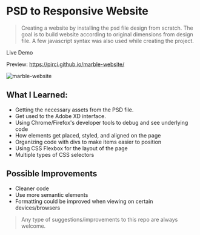 # PSD to Responsive Website

> Creating a website by installing the psd file design from scratch. The goal is to build website according to original dimensions from design file.  A few javascript syntax was also used while creating the project.

Live Demo

Preview:  https://pirci.github.io/marble-website/

![marble-website](demo.gif)

 ## What I Learned:

- Getting the necessary assets from the PSD file.
- Get used to the Adobe XD interface.
- Using Chrome/Firefox's developer tools to debug and see underlying code
- How elements get placed, styled, and aligned on the page
- Organizing code with divs to make items easier to position
- Using CSS Flexbox for the layout of the page
- Multiple types of CSS selectors


## Possible Improvements

- Cleaner code
- Use more semantic elements
- Formatting could be improved when viewing on certain devices/browsers

> Any type of suggestions/improvements to this repo are always welcome.

